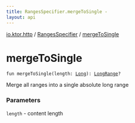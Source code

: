 ```yaml
---
title: RangesSpecifier.mergeToSingle - 
layout: api
---
```


<div class='api-docs-breadcrumbs'><a href="../index.html">io.ktor.http</a> / <a href="index.html">RangesSpecifier</a> / <a href="./merge-to-single.html">mergeToSingle</a></div>

# mergeToSingle

<div class="signature"><code><span class="keyword">fun </span><span class="identifier">mergeToSingle</span><span class="symbol">(</span><span class="parameterName" id="io.ktor.http.RangesSpecifier$mergeToSingle(kotlin.Long)/length">length</span><span class="symbol">:</span>&nbsp;<a href="https://kotlinlang.org/api/latest/jvm/stdlib/kotlin/-long/index.html"><span class="identifier">Long</span></a><span class="symbol">)</span><span class="symbol">: </span><a href="https://kotlinlang.org/api/latest/jvm/stdlib/kotlin.ranges/-long-range/index.html"><span class="identifier">LongRange</span></a><span class="symbol">?</span></code></div>

Merge all ranges into a single absolute long range

### Parameters

<code>length</code> - content length